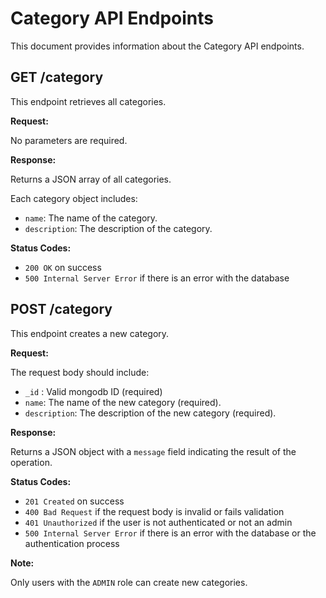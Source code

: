 # Category API Endpoints

This document provides information about the Category API endpoints.

## GET /category

This endpoint retrieves all categories.

**Request:**

No parameters are required.

**Response:**

Returns a JSON array of all categories.

Each category object includes:

- `name`: The name of the category.
- `description`: The description of the category.

**Status Codes:**

- `200 OK` on success
- `500 Internal Server Error` if there is an error with the database

## POST /category

This endpoint creates a new category.

**Request:**

The request body should include:

- `_id` : Valid mongodb ID (required)
- `name`: The name of the new category (required).
- `description`: The description of the new category (required).

**Response:**

Returns a JSON object with a `message` field indicating the result of the operation.

**Status Codes:**

- `201 Created` on success
- `400 Bad Request` if the request body is invalid or fails validation
- `401 Unauthorized` if the user is not authenticated or not an admin
- `500 Internal Server Error` if there is an error with the database or the authentication process

**Note:**

Only users with the `ADMIN` role can create new categories.
